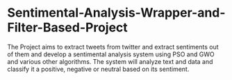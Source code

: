 # Sentimental-Analysis-Wrapper-and-Filter-Based-Project
The Project aims to extract tweets from twitter and extract sentiments out of them and develop a sentimental analysis system using PSO and GWO and various other algorithms. The system will analyze text and data and classify it a positive, negative or neutral based on its sentiment.
